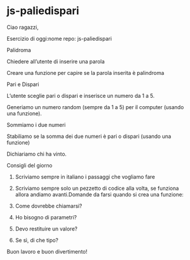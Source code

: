 # js-paliedispari
Ciao ragazzi,

Esercizio di oggi:nome repo: js-paliedispari


Palidroma

Chiedere all’utente di inserire una parola

Creare una funzione per capire se la parola inserita è palindroma

Pari e Dispari

L’utente sceglie pari o dispari e inserisce un numero da 1 a 5.

Generiamo un numero random (sempre da 1 a 5) per il computer (usando una funzione).

Sommiamo i due numeri

Stabiliamo se la somma dei due numeri è pari o dispari (usando una funzione)

Dichiariamo chi ha vinto.


Consigli del giorno
1. Scriviamo sempre in italiano i passaggi che vogliamo fare

2. Scriviamo sempre solo un pezzetto di codice alla volta, se funziona allora andiamo avanti.Domande da farsi quando si crea una funzione:

1. Come dovrebbe chiamarsi?

2. Ho bisogno di parametri?

3. Devo restituire un valore?

4. Se sì, di che tipo?

Buon lavoro e buon divertimento!